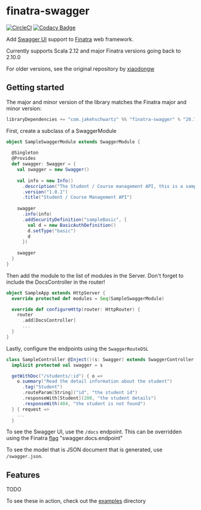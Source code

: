 # finatra-swagger

[![CircleCI](https://circleci.com/gh/jakehschwartz/finatra-swagger/tree/master.svg?style=svg)](https://circleci.com/gh/jakehschwartz/finatra-swagger/tree/master)
[![Codacy Badge](https://api.codacy.com/project/badge/Grade/02f5a150c842471cb8415b6510ed0ab6)](https://www.codacy.com/app/jakehschwartz54/finatra-swagger?utm_source=github.com&amp;utm_medium=referral&amp;utm_content=jakehschwartz/finatra-swagger&amp;utm_campaign=Badge_Grade)

Add [Swagger UI](http://swagger.io/swagger-ui/) support to [Finatra](https://github.com/twitter/finatra) web framework.

Currently supports Scala 2.12 and major Finatra versions going back to 2.10.0 

For older versions, see the original repository by [xiaodongw](https://github.com/xiaodongw/swagger-finatra)

## Getting started

The major and minor version of the library matches the Finatra major and minor version:
````sbt
libraryDependencies += "com.jakehschwartz" %% "finatra-swagger" % "20.7.0"
````

First, create a subclass of a SwaggerModule
````scala
object SampleSwaggerModule extends SwaggerModule {
    
  @Singleton
  @Provides
  def swagger: Swagger = {
    val swagger = new Swagger()
    
    val info = new Info()
      .description("The Student / Course management API, this is a sample for swagger document generation")
      .version("1.0.1")
      .title("Student / Course Management API")
    
    swagger
      .info(info)
      .addSecurityDefinition("sampleBasic", {
        val d = new BasicAuthDefinition()
        d.setType("basic")
        d
      })
    
    swagger
  }
}
````

Then add the module to the list of modules in the Server. Don't forget to include the DocsController in the router!
````scala
object SampleApp extends HttpServer {
  override protected def modules = Seq(SampleSwaggerModule)

  override def configureHttp(router: HttpRouter) {
    router
      .add[DocsController]
      ...
  } 
}
````
Lastly, configure the endpoints using the `SwaggerRouteDSL`
````scala
class SampleController @Inject()(s: Swagger) extends SwaggerController {
  implicit protected val swagger = s

  getWithDoc("/students/:id") { o =>
    o.summary("Read the detail information about the student")
      .tag("Student")
      .routeParam[String]("id", "the student id")
      .responseWith[Student](200, "the student details")
      .responseWith(404, "the student is not found")
  } { request =>
    ...
  }
````
To see the Swagger UI, use the `/docs` endpoint. This can be overridden using the Finatra 
[flag](https://twitter.github.io/finatra/user-guide/getting-started/flags.html) "swagger.docs.endpoint"

To see the model that is JSON document that is generated, use `/swagger.json`. 

## Features
TODO

To see these in action, check out the [examples](/examples) directory
